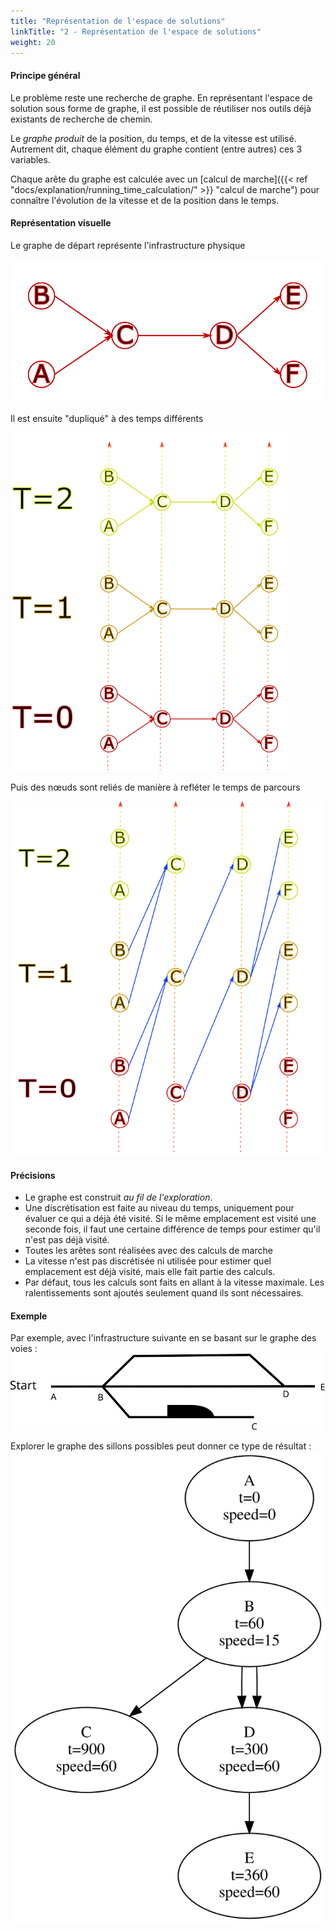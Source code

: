```yaml
---
title: "Représentation de l'espace de solutions"
linkTitle: "2 - Représentation de l'espace de solutions"
weight: 20
---
```


#### Principe général

Le problème reste une recherche de graphe. En représentant
l'espace de solution sous forme de graphe, il est possible de réutiliser
nos outils déjà existants de recherche de chemin.

Le *graphe produit* de la position, du temps, et de la vitesse est utilisé.
Autrement dit, chaque élément du graphe contient (entre autres) ces
3 variables.

Chaque arête du graphe est calculée avec un
[calcul de marche]({{< ref "docs/explanation/running_time_calculation/" >}} "calcul de marche")
pour connaître l'évolution de la vitesse et de la position dans le temps.


#### Représentation visuelle

Le graphe de départ représente l'infrastructure physique

![Graphe produit (1/3)](routes_time_1.png)

Il est ensuite "dupliqué" à des temps différents

![Graphe produit (2/3)](routes_time_2.png)

Puis des nœuds sont reliés de manière à refléter le temps de parcours

![Graphe produit (3/3)](routes_time_3.png)


#### Précisions


- Le graphe est construit *au fil de l'exploration*.
- Une discrétisation est faite au niveau du temps, uniquement pour
évaluer ce qui a déjà été visité. Si le même emplacement est visité une
seconde fois, il faut une certaine différence de temps pour estimer
qu'il n'est pas déjà visité.
- Toutes les arêtes sont réalisées avec des calculs de marche
- La vitesse n'est pas discrétisée ni utilisée pour estimer quel
emplacement est déjà visité, mais elle fait partie des calculs.
- Par défaut, tous les calculs sont faits en allant à la vitesse maximale.
Les ralentissements sont ajoutés seulement quand ils sont nécessaires.


#### Exemple

Par exemple, avec l'infrastructure suivante en se basant sur
le graphe des voies :
![Infra d'exemple](example_infra.svg)

Explorer le graphe des sillons possibles peut donner ce
type de résultat :
![Représentation du graphe](example_graph.svg)